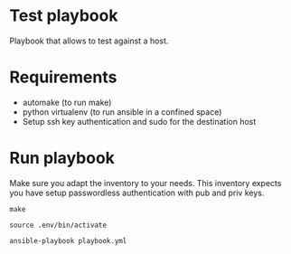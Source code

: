 # Test playbook

Playbook that allows to test against a host.


# Requirements

- automake (to run make)
- python  virtualenv (to run ansible in a confined space)
- Setup ssh key authentication and sudo for the destination host


# Run playbook

Make sure you adapt the inventory to your needs. This inventory expects you have setup passwordless authentication with pub and priv keys.

```
make

source .env/bin/activate

ansible-playbook playbook.yml
```